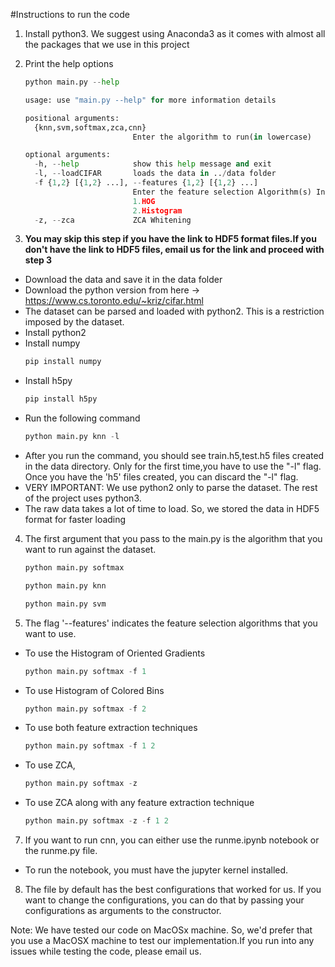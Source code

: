#Instructions to run the code
1. Install python3. We suggest using Anaconda3 as it comes with almost all the packages that we use in this project
2. Print the help options
	```python
	python main.py --help
	
	usage: use "main.py --help" for more information details
	
	positional arguments:
	  {knn,svm,softmax,zca,cnn}
	                        Enter the algorithm to run(in lowercase)
	
	optional arguments:
	  -h, --help            show this help message and exit
	  -l, --loadCIFAR       loads the data in ../data folder
	  -f {1,2} [{1,2} ...], --features {1,2} [{1,2} ...]
	                        Enter the feature selection Algorithm(s) Index of your choice
	                        1.HOG
	                        2.Histogram
	  -z, --zca             ZCA Whitening
	```
	
3. **You may skip this step if you have the link to HDF5 format files.If you don't have the link to HDF5 files, email us for the link and proceed with step 3**
  * Download the data and save it in the data folder
  * Download the python version from here -> https://www.cs.toronto.edu/~kriz/cifar.html
  * The dataset can be parsed and loaded with python2. This is a restriction imposed by the dataset.
  * Install python2
  * Install numpy 
	```python
	pip install numpy
	```
  * Install h5py 
	```python
	pip install h5py
	```
  * Run the following command
	```python
	python main.py knn -l
	```
  * After you run the command, you should see train.h5,test.h5 files created in the data directory. Only for the first time,you have to use the "-l" flag. Once you have the 'h5' files created, you can discard the "-l" flag. 
  * VERY IMPORTANT: We use python2 only to parse the dataset. The rest of the project uses python3.
  * The raw data takes a lot of time to load. So, we stored the data in HDF5 format for faster loading
4. The first argument that you pass to the main.py is the algorithm that you want to run against the dataset.
	```python
	python main.py softmax
	
	python main.py knn
	
	python main.py svm
	```
5. The flag '--features' indicates the feature selection algorithms that you want to use.
  * To use the Histogram of Oriented Gradients
	```python
 	python main.py softmax -f 1 
 	```
  * To use Histogram of Colored Bins
  	```python
  	python main.py softmax -f 2
  	```
  * To use both feature extraction techniques
  	```python
 	python main.py softmax -f 1 2
 	```
  * To use ZCA,
 	```python
 	python main.py softmax -z
 	```
  * To use ZCA along with any feature extraction technique
  	```python
	python main.py softmax -z -f 1 2
	```
7. If you want to run cnn, you can either use the runme.ipynb notebook or the runme.py file.
  * To run the notebook, you must have the jupyter kernel installed. 
8. The file by default has the best configurations that worked for us. If you want to change the configurations, you can do that by passing your configurations as arguments to the constructor.

 Note: We have tested our code on MacOSx machine. So, we'd prefer that you use a MacOSX machine to test our implementation.If you run into any issues while testing the code, please email us.
